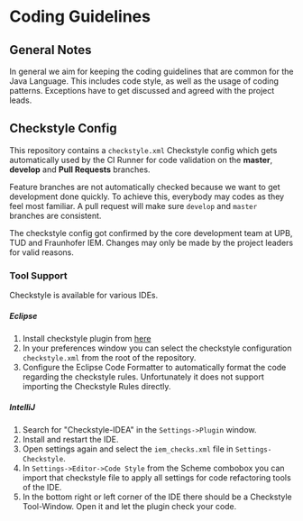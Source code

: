 # Coding Guidelines

## General Notes
In general we aim for keeping the coding guidelines that are common for the Java Language. This includes code style,
as well as the usage of coding patterns. Exceptions have to get discussed and agreed with the project leads.

## Checkstyle Config
This repository contains a `checkstyle.xml` Checkstyle config which gets automatically used by the CI Runner for code 
validation on the **master**, **develop** and **Pull Requests** branches.

Feature branches are not automatically checked because we want to get development done quickly. To achieve this, everybody may codes as 
they feel most familiar. A pull request will make sure `develop` and `master` branches are consistent.   

The checkstyle config got confirmed by the core development team at UPB, TUD and Fraunhofer IEM. Changes may only be made by the project leaders
for valid reasons.

### Tool Support

Checkstyle is available for various IDEs.

##### Eclipse
1. Install checkstyle plugin from [here](https://checkstyle.org/eclipse-cs/)
2. In your preferences window you can select the checkstyle configuration `checkstyle.xml` from the root of the
repository.
3. Configure the Eclipse Code Formatter to automatically format the code regarding the checkstyle rules. 
Unfortunately it does not support importing the Checkstyle Rules directly.

##### IntelliJ
1. Search for "Checkstyle-IDEA" in the `Settings->Plugin` window.
2. Install and restart the IDE.
3. Open settings again and select the `iem_checks.xml` file in `Settings-Checkstyle`.
4. In `Settings->Editor->Code Style` from the Scheme combobox you can import that checkstyle file to apply all settings 
for code refactoring tools of the IDE. 
5. In the bottom right or left corner of the IDE there should be a Checkstyle Tool-Window. 
Open it and let the plugin check your code.
